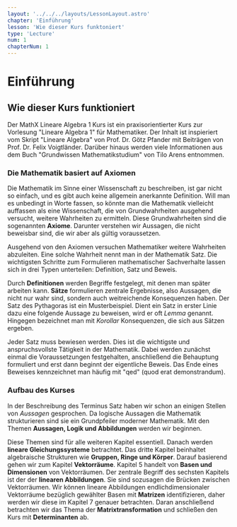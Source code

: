 ```yaml
---
layout: '../../../layouts/LessonLayout.astro'
chapter: 'Einführung'
lesson: 'Wie dieser Kurs funktoniert'
type: 'Lecture'
num: 1
chapterNum: 1
---
```


# Einführung

## Wie dieser Kurs funktioniert

Der MathX Lineare Algebra 1 Kurs ist ein praxisorientierter Kurs zur Vorlesung "Lineare Algebra 1" für Mathematiker. Der Inhalt ist inspieriert vom Skript "Lineare Algebra" von Prof. Dr. Götz Pfander mit Beiträgen von Prof. Dr. Felix Voigtländer. Darüber hinaus werden viele Informationen aus dem Buch "Grundwissen Mathematikstudium" von Tilo Arens entnommen.

### Die Mathematik basiert auf Axiomen

Die Mathematik im Sinne einer Wissenschaft zu beschreiben, ist gar nicht so einfach, und es gibt auch keine allgemein anerkannte Definition. Will man es unbedingt in Worte fassen, so könnte man die Mathematik vielleicht auffassen als eine Wissenschaft, die von Grundwahrheiten ausgehend versucht, weitere Wahrheiten zu ermitteln. Diese Grundwahrheiten sind die sogenannten **Axiome**. Darunter verstehen wir Aussagen, die nicht beweisbar sind, die wir aber als gültig voraussetzen.

Ausgehend von den Axiomen versuchen Mathematiker weitere Wahrheiten abzuleiten. Eine solche Wahrheit nennt man in der Mathematik Satz. Die wichtigsten Schritte zum Formulieren mathematischer Sachverhalte lassen sich in drei Typen unterteilen: Definition, Satz und Beweis.

Durch **Definitionen** werden Begriffe festgelegt, mit denen man später arbeiten kann. **Sätze** formulieren zentrale Ergebnisse, also Aussagen, die nicht nur wahr sind, sondern auch weitreichende Konsequenzen haben. Der Satz des Pythagoras ist ein Musterbeispiel. Dient ein Satz in erster Linie dazu eine folgende Aussage zu beweisen, wird er oft _Lemma_ genannt. Hingegen bezeichnet man mit _Korollar_ Konsequenzen, die sich aus Sätzen ergeben.

Jeder Satz muss bewiesen werden. Dies ist die wichtigste und anspruchsvollste Tätigkeit in der Mathematik. Dabei werden zunächst einmal die Voraussetzungen festgehalten, anschließend die Behauptung formuliert und erst dann beginnt der eigentliche Beweis. Das Ende eines Beweises kennzeichnet man häufig mit "qed" (quod erat demonstrandum).

### Aufbau des Kurses

In der Beschreibung des Terminus Satz haben wir schon an einigen Stellen von _Aussagen_ gesprochen. Da logische Aussagen die Mathematik strukturieren sind sie ein Grundpfeiler moderner Mathematik. Mit den Themen **Aussagen, Logik und Abbildungen** werden wir beginnen.

Diese Themen sind für alle weiteren Kapitel essentiell. Danach werden **lineare Gleichungssysteme** betrachtet. Das dritte Kapitel beinhaltet algebraische Strukturen wie **Gruppen, Ringe und Körper**. Darauf basierend gehen wir zum Kapitel **Vektorräume**. Kapitel 5 handelt von **Basen und Dimensionen** von Vektorräumen. Der zentrale Begriff des sechsten Kapitels ist der der **linearen Abbildungen**. Sie sind sozusagen die Brücken zwischen Vektorräumen. Wir können lineare Abbildungen endlichdimensionaler Vektorräume bezüglich gewählter Basen mit **Matrizen** identifizieren, daher werden wir diese im Kapitel 7 genauer betrachten. Daran anschließend betrachten wir das Thema der **Matrixtransformation** und schließen den Kurs mit **Determinanten** ab.
